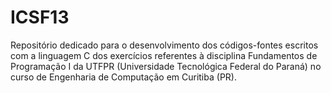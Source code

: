 # ICSF13
Repositório dedicado para o desenvolvimento dos códigos-fontes escritos com a linguagem C dos exercícios referentes à disciplina Fundamentos de Programação I da UTFPR (Universidade Tecnológica Federal do Paraná) no curso de Engenharia de Computação em Curitiba (PR).
